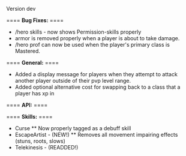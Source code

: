 Version dev

==== **Bug Fixes:** ====

* /hero skills - now shows Permission-skills properly
* armor is removed properly when a player is about to take damage.
* /hero prof <path> can now be used when the player's primary class is Mastered.

==== **General:** ====

* Added a display message for players when they attempt to attack another player outside of their pvp level range.
* Added optional alternative cost for swapping back to a class that a player has xp in

==== **API:** ====


==== **Skills:** ====

* Curse
** Now properly tagged as a debuff skill
* EscapeArtist - (NEW!)
** Removes all movement impairing effects (stuns, roots, slows)
* Telekinesis - (READDED!)

